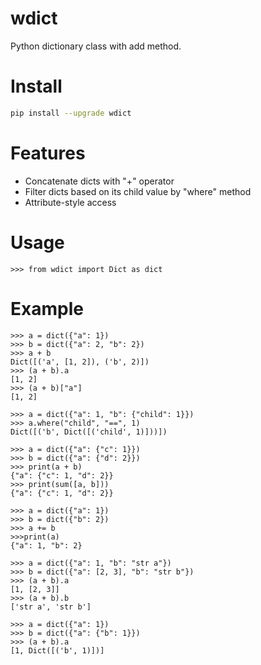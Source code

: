 # wdict
Python dictionary class with add method.

# Install

```sh
pip install --upgrade wdict
```

# Features
* Concatenate dicts with "+" operator
* Filter dicts based on its child value by "where" method 
* Attribute-style access

# Usage
```
>>> from wdict import Dict as dict
```

# Example
```
>>> a = dict({"a": 1}) 
>>> b = dict({"a": 2, "b": 2})
>>> a + b
Dict([('a', [1, 2]), ('b', 2)])
>>> (a + b).a
[1, 2]
>>> (a + b)["a"]
[1, 2]

>>> a = dict({"a": 1, "b": {"child": 1}}) 
>>> a.where("child", "==", 1)
Dict([('b', Dict([('child', 1)]))])

>>> a = dict({"a": {"c": 1}}) 
>>> b = dict({"a": {"d": 2}})
>>> print(a + b)
{"a": {"c": 1, "d": 2}}
>>> print(sum([a, b]))
{"a": {"c": 1, "d": 2}}

>>> a = dict({"a": 1}) 
>>> b = dict({"b": 2})
>>> a += b
>>>print(a)
{"a": 1, "b": 2}

>>> a = dict({"a": 1, "b": "str a"}) 
>>> b = dict({"a": [2, 3], "b": "str b"})
>>> (a + b).a
[1, [2, 3]]
>>> (a + b).b
['str a', 'str b']

>>> a = dict({"a": 1}) 
>>> b = dict({"a": {"b": 1}})
>>> (a + b).a
[1, Dict([('b', 1)])]
```
